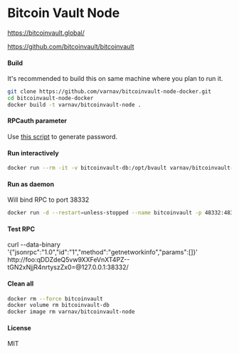 # Bitcoin Vault Node

https://bitcoinvault.global/

https://github.com/bitcoinvault/bitcoinvault

#### Build

It's recommended to build this on same machine where you plan to run it.

```bash
git clone https://github.com/varnav/bitcoinvault-node-docker.git
cd bitcoinvault-node-docker
docker build -t varnav/bitcoinvault-node .
```

#### RPCauth parameter

Use [this script](https://raw.githubusercontent.com/bitcoin/bitcoin/master/share/rpcauth/rpcauth.py) to generate password.

#### Run interactively

```bash
docker run --rm -it -v bitcoinvault-db:/opt/bvault varnav/bitcoinvault-node
```

#### Run as daemon

Will bind RPC to port 38332

```bash
docker run -d --restart=unless-stopped --name bitcoinvault -p 48332:48332 -v bitcoinvault-db:/opt/bvault varnav/bitcoinvault-node -rpcallowip='10.0.0.0/8' -rpcbind='0.0.0.0:48332' -rpcauth='admin:ea8ab83e1ec635249a3aa8d8285f1581$d57b887e0a7e71bd205fc5d5cdf51844206389ce6a66e3fe502702a87beb5b97'
```

#### Test RPC

curl --data-binary '{"jsonrpc":"1.0","id":"1","method":"getnetworkinfo","params":[]}' http://foo:qDDZdeQ5vw9XXFeVnXT4PZ--tGN2xNjjR4nrtyszZx0=@127.0.0.1:38332/

#### Clean all

```bash
docker rm --force bitcoinvault
docker volume rm bitcoinvault-db
docker image rm varnav/bitcoinvault-node
```

#### License

MIT
